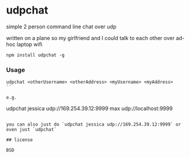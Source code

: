 # udpchat

simple 2 person command line chat over udp

written on a plane so my girlfriend and I could talk to each other over ad-hoc laptop wifi

```
npm install udpchat -g
```

### Usage

```
udpchat <otherUsername> <otherAddress> <myUsername> <myAddress>
``

e.g.

```
udpchat jessica udp://169.254.39.12:9999 max udp://localhost:9999
```

you can also just do `udpchat jessica udp://169.254.39.12:9999` or even just `udpchat`

## license

BSD